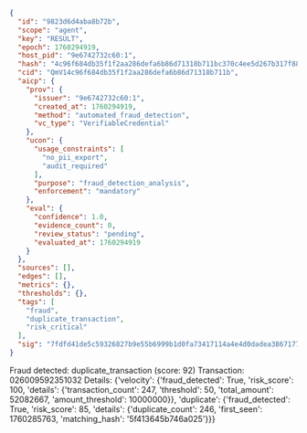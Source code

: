 ```json
{
  "id": "9823d6d4aba8b72b",
  "scope": "agent",
  "key": "RESULT",
  "epoch": 1760294919,
  "host_pid": "9e6742732c60:1",
  "hash": "4c96f684db35f1f2aa286defa6b86d71318b711bc370c4ee5d267b317f88a3e8",
  "cid": "QmV14c96f684db35f1f2aa286defa6b86d71318b711b",
  "aicp": {
    "prov": {
      "issuer": "9e6742732c60:1",
      "created_at": 1760294919,
      "method": "automated_fraud_detection",
      "vc_type": "VerifiableCredential"
    },
    "ucon": {
      "usage_constraints": [
        "no_pii_export",
        "audit_required"
      ],
      "purpose": "fraud_detection_analysis",
      "enforcement": "mandatory"
    },
    "eval": {
      "confidence": 1.0,
      "evidence_count": 0,
      "review_status": "pending",
      "evaluated_at": 1760294919
    }
  },
  "sources": [],
  "edges": [],
  "metrics": {},
  "thresholds": {},
  "tags": [
    "fraud",
    "duplicate_transaction",
    "risk_critical"
  ],
  "sig": "7fdfd41de5c59326827b9e55b6999b1d0fa73417114a4e4d0dadea38671778e8"
}
```

Fraud detected: duplicate_transaction (score: 92)
Transaction: 026009592351032
Details: {'velocity': {'fraud_detected': True, 'risk_score': 100, 'details': {'transaction_count': 247, 'threshold': 50, 'total_amount': 52082667, 'amount_threshold': 10000000}}, 'duplicate': {'fraud_detected': True, 'risk_score': 85, 'details': {'duplicate_count': 246, 'first_seen': 1760285763, 'matching_hash': '5f413645b746a025'}}}